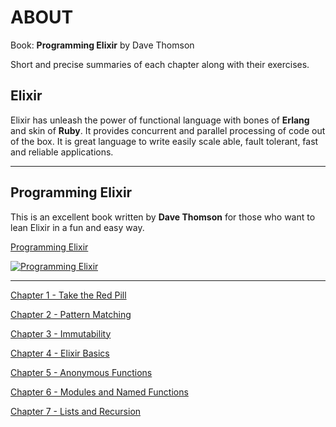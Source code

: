 **ABOUT**
==========
Book: **Programming Elixir** by Dave Thomson

Short and precise summaries of each chapter along with their exercises. 


**Elixir**
----------

Elixir has unleash the power of functional language with bones of **Erlang** and skin of **Ruby**. It provides concurrent and parallel processing of code out of the box.  It is great language to write easily scale able, fault tolerant, fast and reliable applications.

----------

**Programming Elixir**
--------

This is an excellent book written by **Dave Thomson** for those who want to lean Elixir in a fun and easy way. 

[Programming Elixir ](https://pragprog.com/book/elixir13/programming-elixir-1-3) 

[![Programming Elixir](https://cloud.githubusercontent.com/assets/220788/18274557/e1e872cc-743a-11e6-9610-493c34779b2c.jpg)](https://pragprog.com/book/elixir13/programming-elixir-1-3) 

---------
 [Chapter 1 - Take the Red Pill](https://github.com/kzq/programming_elixir_exercises/tree/master/Chapter%201%20-%20Take%20the%20Red%20Pill)
 
 [Chapter 2 - Pattern Matching](https://github.com/kzq/programming_elixir_exercises/tree/master/Chapter%202%20-%20Pattern%20Matching)
 
 [Chapter 3 - Immutability](https://github.com/kzq/programming_elixir_exercises/blob/master/Chapter%203%20-%20Immutability)
 
 [Chapter 4 - Elixir Basics](https://github.com/kzq/programming_elixir_exercises/blob/master/Chapter%204%20-%20Elixir%20Basics)
 
 [Chapter 5 - Anonymous Functions](https://github.com/kzq/programming_elixir_exercises/blob/master/Chapter%205%20-%20Anonymous%20Functions)
 
 [Chapter 6 - Modules and Named Functions](https://github.com/kzq/programming_elixir_exercises/blob/master/Chapter%206%20-Modules%20and%20Named%20Functions)
 
 [Chapter 7 - Lists and Recursion](https://github.com/kzq/programming_elixir_exercises/blob/master/Chapter%207%20-%20Lists%20and%20Recursion)
